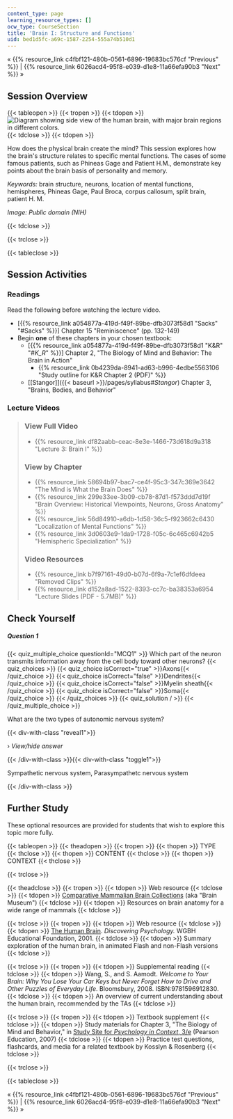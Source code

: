 ```yaml
---
content_type: page
learning_resource_types: []
ocw_type: CourseSection
title: 'Brain I: Structure and Functions'
uid: bed1d5fc-a69c-1587-2254-555a74b510d1
---
```


« {{% resource_link c4fbf121-480b-0561-6896-19683bc576cf "Previous" %}} | {{% resource_link 6026acd4-95f8-e039-d1e8-11a66efa90b3 "Next" %}} »

Session Overview
----------------

{{< tableopen >}}
{{< tropen >}}
{{< tdopen >}}
![Diagram showing side view of the human brain, with major brain regions in different colors.](/courses/brain-and-cognitive-sciences/9-00sc-introduction-to-psychology-fall-2011/brain-i/lec03_chp.jpg)
{{< tdclose >}}
{{< tdopen >}}


How does the physical brain create the mind? This session explores how the brain's structure relates to specific mental functions. The cases of some famous patients, such as Phineas Gage and Patient H.M., demonstrate key points about the brain basis of personality and memory.

_Keywords:_ brain structure, neurons, location of mental functions, hemispheres, Phineas Gage, Paul Broca, corpus callosum, split brain, patient H. M.

_Image: Public domain (NIH)_


{{< tdclose >}}

{{< trclose >}}

{{< tableclose >}}

Session Activities
------------------

### Readings

Read the following before watching the lecture video.

*   \[{{% resource_link a054877a-419d-f49f-89be-dfb3073f58d1 "Sacks" "#Sacks" %}}\] Chapter 15 "Reminiscence" (pp. 132-149)
*   Begin **one** of these chapters in your chosen textbook:
    *   \[{{% resource_link a054877a-419d-f49f-89be-dfb3073f58d1 "K&R" "#_K_R_" %}}\] Chapter 2, "The Biology of Mind and Behavior: The Brain in Action"
        *   {{% resource_link 0b4239da-8941-ad63-b996-4edbe5563106 "Study outline for K&R Chapter 2 (PDF)" %}}
    *   [\[Stangor\]]({{< baseurl >}}/pages/syllabus#_Stangor_) Chapter 3, "Brains, Bodies, and Behavior"

### Lecture Videos

> ### View Full Video
> 
> *   {{% resource_link df82aabb-ceac-8e3e-1466-73d618d9a318 "Lecture 3: Brain I" %}}
> 
> ### View by Chapter
> 
> *   {{% resource_link 58694b97-bac7-ce4f-95c3-347c369e3642 "The Mind is What the Brain Does" %}}
> *   {{% resource_link 299e33ee-3b09-cb78-87d1-f573ddd7d19f "Brain Overview: Historical Viewpoints, Neurons, Gross Anatomy" %}}
> *   {{% resource_link 56d84910-a6db-1d58-36c5-f923662c6430 "Localization of Mental Functions" %}}
> *   {{% resource_link 3d0603e9-1da9-1728-f05c-6c465c6942b5 "Hemispheric Specialization" %}}
> 
> ### Video Resources
> 
> *   {{% resource_link b7f97161-49d0-b07d-6f9a-7c1ef6dfdeea "Removed Clips" %}}
> *   {{% resource_link d152a8ad-1522-8393-cc7c-ba38353a6954 "Lecture Slides (PDF - 5.7MB)" %}}

Check Yourself
--------------

##### Question 1
 {{< quiz_multiple_choice questionId="MCQ1" >}} Which part of the neuron transmits information away from the cell body toward other neurons? {{< quiz_choices >}} {{< quiz_choice isCorrect="true" >}}Axons{{< /quiz_choice >}} {{< quiz_choice isCorrect="false" >}}Dendrites{{< /quiz_choice >}} {{< quiz_choice isCorrect="false" >}}Myelin sheath{{< /quiz_choice >}} {{< quiz_choice isCorrect="false" >}}Soma{{< /quiz_choice >}} {{< /quiz_choices >}} {{< quiz_solution / >}} {{< /quiz_multiple_choice >}}

What are the two types of autonomic nervous system?

{{< div-with-class "reveal1">}}

› _View/hide answer_

{{< /div-with-class >}}{{< div-with-class "toggle1">}}

Sympathetic nervous system, Parasympathetc nervous system

{{< /div-with-class >}}

Further Study
-------------

These optional resources are provided for students that wish to explore this topic more fully.

{{< tableopen >}}
{{< theadopen >}}
{{< tropen >}}
{{< thopen >}}
TYPE
{{< thclose >}}
{{< thopen >}}
CONTENT
{{< thclose >}}
{{< thopen >}}
CONTEXT
{{< thclose >}}

{{< trclose >}}

{{< theadclose >}}
{{< tropen >}}
{{< tdopen >}}
Web resource
{{< tdclose >}}
{{< tdopen >}}
[Comparative Mammalian Brain Collections](http://www.brainmuseum.org) (aka "Brain Museum")
{{< tdclose >}}
{{< tdopen >}}
Resources on brain anatomy for a wide range of mammals
{{< tdclose >}}

{{< trclose >}}
{{< tropen >}}
{{< tdopen >}}
Web resource
{{< tdclose >}}
{{< tdopen >}}
[The Human Brain](http://www.learner.org/discoveringpsychology/brain/). _Discovering Psychology._ WGBH Educational Foundation, 2001.
{{< tdclose >}}
{{< tdopen >}}
Summary exploration of the human brain, in animated Flash and non-Flash versions
{{< tdclose >}}

{{< trclose >}}
{{< tropen >}}
{{< tdopen >}}
Supplemental reading
{{< tdclose >}}
{{< tdopen >}}
Wang, S., and S. Aamodt. _Welcome to Your Brain: Why You Lose Your Car Keys but Never Forget How to Drive and Other Puzzles of Everyday Life_. Bloomsbury, 2008. ISBN:9781596912830.
{{< tdclose >}}
{{< tdopen >}}
An overview of current understanding about the human brain, recommended by the TAs
{{< tdclose >}}

{{< trclose >}}
{{< tropen >}}
{{< tdopen >}}
Textbook supplement
{{< tdclose >}}
{{< tdopen >}}
Study materials for Chapter 3, "The Biology of Mind and Behavior," in [Study Site for _Psychology in Context_, 3/e](http://www.pearsonhighered.com/educator/product/Fundamentals-of-Psychology-in-Context/9780205507573.page) (Pearson Education, 2007)
{{< tdclose >}}
{{< tdopen >}}
Practice test questions, flashcards, and media for a related textbook by Kosslyn & Rosenberg
{{< tdclose >}}

{{< trclose >}}

{{< tableclose >}}

« {{% resource_link c4fbf121-480b-0561-6896-19683bc576cf "Previous" %}} | {{% resource_link 6026acd4-95f8-e039-d1e8-11a66efa90b3 "Next" %}} »